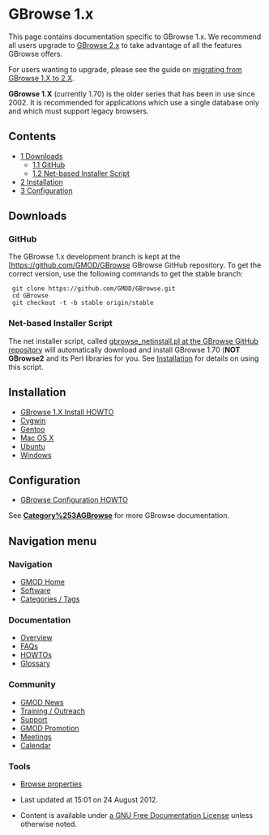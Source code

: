 



<span id="top"></span>




# <span dir="auto">GBrowse 1.x</span>









This page contains documentation specific to GBrowse 1.x. We recommend
all users upgrade to [GBrowse 2.x](GBrowse.1 "GBrowse") to take
advantage of all the features GBrowse offers.

For users wanting to upgrade, please see the guide on [migrating from
GBrowse 1.X to
2.X](Migrating_from_GBrowse_1.X_to_2.X "Migrating from GBrowse 1.X to 2.X").

**GBrowse 1.X** (currently 1.70) is the older series that has been in
use since 2002. It is recommended for applications which use a single
database only and which must support legacy browsers.

  


## Contents



- [<span class="tocnumber">1</span>
  <span class="toctext">Downloads</span>](#Downloads)
  - [<span class="tocnumber">1.1</span>
    <span class="toctext">GitHub</span>](#GitHub)
  - [<span class="tocnumber">1.2</span> <span class="toctext">Net-based
    Installer Script</span>](#Net-based_Installer_Script)
- [<span class="tocnumber">2</span>
  <span class="toctext">Installation</span>](#Installation)
- [<span class="tocnumber">3</span>
  <span class="toctext">Configuration</span>](#Configuration)



## <span id="Downloads" class="mw-headline">Downloads</span>

### <span id="GitHub" class="mw-headline">GitHub</span>

The GBrowse 1.x development branch is kept at the
\[<a href="https://github.com/GMOD/GBrowse" class="external free"
rel="nofollow">https://github.com/GMOD/GBrowse</a> GBrowse GitHub
repository. To get the correct version, use the following commands to
get the stable branch:

     git clone https://github.com/GMOD/GBrowse.git
     cd GBrowse
     git checkout -t -b stable origin/stable

  

### <span id="Net-based_Installer_Script" class="mw-headline">Net-based Installer Script</span>

The net installer script, called <a
href="http://github.com/GMOD/GBrowse/raw/master/bin/gbrowse_netinstall.pl"
class="external text" rel="nofollow">gbrowse_netinstall.pl at the
GBrowse GitHub repository</a> will automatically download and install
GBrowse 1.70 (**NOT GBrowse2** and its Perl libraries for you. See
[Installation](#Installation) for details on using this script.

  

## <span id="Installation" class="mw-headline">Installation</span>

- [GBrowse 1.X Install
  HOWTO](GBrowse_Install_HOWTO "GBrowse Install HOWTO")
- [Cygwin](GBrowse_Cygwin_HOWTO "GBrowse Cygwin HOWTO")
- [Gentoo](GBrowse_Gentoo_HOWTO "GBrowse Gentoo HOWTO")
- [Mac OS X](GBrowse_MacOSX_HOWTO "GBrowse MacOSX HOWTO")
- [Ubuntu](GBrowse_Ubuntu_HOWTO "GBrowse Ubuntu HOWTO")
- [Windows](GBrowse_Windows_HOWTO "GBrowse Windows HOWTO")

  

## <span id="Configuration" class="mw-headline">Configuration</span>

- <a href="GBrowse_Configuration_HOWTO" class="mw-redirect"
  title="GBrowse Configuration HOWTO">GBrowse Configuration HOWTO</a>

  
See **[Category%253AGBrowse](Category%253AGBrowse "Category%253AGBrowse")** for more
GBrowse documentation.








## Navigation menu









### Navigation



- <span id="n-GMOD-Home">[GMOD Home](Main_Page)</span>
- <span id="n-Software">[Software](GMOD_Components)</span>
- <span id="n-Categories-.2F-Tags">[Categories /
  Tags](Categories)</span>




### Documentation



- <span id="n-Overview">[Overview](Overview)</span>
- <span id="n-FAQs">[FAQs](Category%253AFAQ)</span>
- <span id="n-HOWTOs">[HOWTOs](Category%253AHOWTO)</span>
- <span id="n-Glossary">[Glossary](Glossary)</span>




### Community



- <span id="n-GMOD-News">[GMOD News](GMOD_News)</span>
- <span id="n-Training-.2F-Outreach">[Training /
  Outreach](Training_and_Outreach)</span>
- <span id="n-Support">[Support](Support)</span>
- <span id="n-GMOD-Promotion">[GMOD Promotion](GMOD_Promotion)</span>
- <span id="n-Meetings">[Meetings](Meetings)</span>
- <span id="n-Calendar">[Calendar](Calendar)</span>




### Tools

- <span id="t-smwbrowselink"><a href="Special%253ABrowse/GBrowse_1.x" rel="smw-browse">Browse
  properties</a></span>



- <span id="footer-info-lastmod">Last updated at 15:01 on 24 August
  2012.</span>
<!-- - <span id="footer-info-viewcount">11,473 page views.</span> -->
- <span id="footer-info-copyright">Content is available under
  <a href="http://www.gnu.org/licenses/fdl-1.3.html" class="external"
  rel="nofollow">a GNU Free Documentation License</a> unless otherwise
  noted.</span>

<!-- -->



<!-- -->




